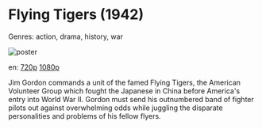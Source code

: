 # Flying Tigers (1942)

Genres: action, drama, history, war

![poster](http://image.tmdb.org/t/p/w500/4QfH6IsuGOBLoVMBVIIRU5r3IDG.jpg)

en:
  [720p](magnet:?xt=urn:btih:06BD154845D50556E57ECFC9211F5522C2C02249&tr=udp://glotorrents.pw:6969/announce&tr=udp://tracker.opentrackr.org:1337/announce&tr=udp://torrent.gresille.org:80/announce&tr=udp://tracker.openbittorrent.com:80&tr=udp://tracker.coppersurfer.tk:6969&tr=udp://tracker.leechers-paradise.org:6969&tr=udp://p4p.arenabg.ch:1337&tr=udp://tracker.internetwarriors.net:1337)
  [1080p](magnet:?xt=urn:btih:E6705C8042963E0907B9A768E56C3310ED0A507A&tr=udp://glotorrents.pw:6969/announce&tr=udp://tracker.opentrackr.org:1337/announce&tr=udp://torrent.gresille.org:80/announce&tr=udp://tracker.openbittorrent.com:80&tr=udp://tracker.coppersurfer.tk:6969&tr=udp://tracker.leechers-paradise.org:6969&tr=udp://p4p.arenabg.ch:1337&tr=udp://tracker.internetwarriors.net:1337)
  


Jim Gordon commands a unit of the famed Flying Tigers, the American Volunteer Group which fought the Japanese in China before America's entry into World War II. Gordon must send his outnumbered band of fighter pilots out against overwhelming odds while juggling the disparate personalities and problems of his fellow flyers.